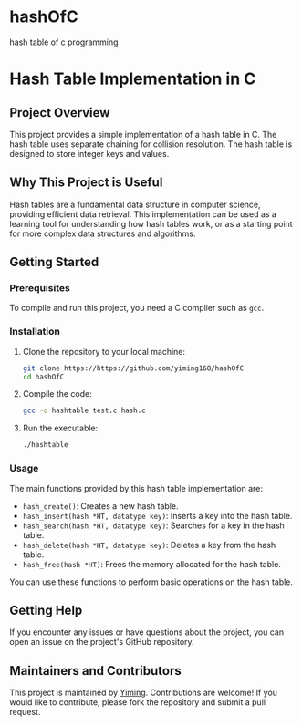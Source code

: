 # hashOfC
hash table of c programming

# Hash Table Implementation in C

## Project Overview

This project provides a simple implementation of a hash table in C. The hash table uses separate chaining for collision resolution. The hash table is designed to store integer keys and values.

## Why This Project is Useful

Hash tables are a fundamental data structure in computer science, providing efficient data retrieval. This implementation can be used as a learning tool for understanding how hash tables work, or as a starting point for more complex data structures and algorithms.

## Getting Started

### Prerequisites

To compile and run this project, you need a C compiler such as `gcc`.

### Installation

1. Clone the repository to your local machine:
    ```sh
    git clone https://https://github.com/yiming168/hashOfC
    cd hashOfC
    ```

2. Compile the code:
    ```sh
    gcc -o hashtable test.c hash.c
    ```

3. Run the executable:
    ```sh
    ./hashtable
    ```

### Usage

The main functions provided by this hash table implementation are:

- `hash_create()`: Creates a new hash table.
- `hash_insert(hash *HT, datatype key)`: Inserts a key into the hash table.
- `hash_search(hash *HT, datatype key)`: Searches for a key in the hash table.
- `hash_delete(hash *HT, datatype key)`: Deletes a key from the hash table.
- `hash_free(hash *HT)`: Frees the memory allocated for the hash table.

You can use these functions to perform basic operations on the hash table.

## Getting Help

If you encounter any issues or have questions about the project, you can open an issue on the project's GitHub repository.

## Maintainers and Contributors

This project is maintained by [Yiming](https://github.com/yiming168). Contributions are welcome! If you would like to contribute, please fork the repository and submit a pull request.